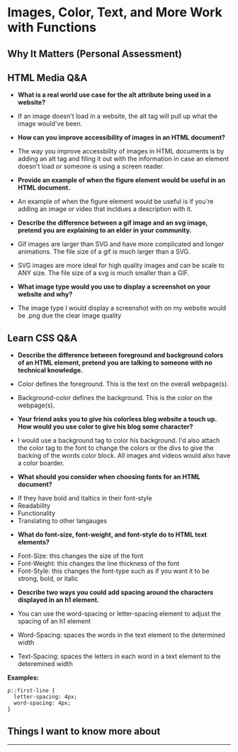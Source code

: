 # Images, Color, Text, and More Work with Functions

## Why It Matters (Personal Assessment)

## HTML Media Q&A

* **What is a real world use case for the alt attribute being used in a website?**

- If an image doesn't load in a website, the alt tag will pull up what the image would've been.


* **How can you improve accessibility of images in an HTML document?**

- The way you improve accessbility of images in HTML documents is by adding an alt tag and filing it out with the information in case an element doesn't load or someone is using a screen reader.
 

* **Provide an example of when the figure element would be useful in an HTML document.**

- An example of when the figure element would be useful is if you're adding an image or video that incldues a description with it.


* **Describe the difference between a gif image and an svg image, pretend you are explaining to an elder in your community.**

- Gif images are larger than SVG and have more complicated and longer animations. The file size of a gif is much larger than a SVG. 

- SVG images are more ideal for high quality images and can be scale to ANY size. The file size of a svg is much smaller than a GIF.

* **What image type would you use to display a screenshot on your website and why?**

- The image type I would display a screenshot with on my website would be .png due the clear image quality 

## Learn CSS Q&A

* **Describe the difference between foreground and background colors of an HTML element, pretend you are talking to someone with no technical knowledge.**

- Color defines the foreground. This is the text on the overall webpage(s).

- Background-color defines the background. This is the color on the webpage(s).

* **Your friend asks you to give his colorless blog website a touch up. How would you use color to give his blog some character?**

- I would use a background tag to color his background. I'd also attach the color tag to the font to change the colors or the divs to give the backing of the words color block. All images and videos would also have a color boarder.

* **What should you consider when choosing fonts for an HTML document?**

- If they have bold and italtics in their font-style
- Readability
- Functionality 
- Translating to other langauges

* **What do font-size, font-weight, and font-style do to HTML text elements?**

- Font-Size: this changes the size of the font
- Font-Weight: this changes the line thickness of the font
- Font-Style: this changes the font-type such as if you want it to be strong, bold, or italic

* **Describe two ways you could add spacing around the characters displayed in an h1 element.**

- You can use the word-spacing or letter-spacing element to adjust the spacing of an h1 element

- Word-Spacing: spaces the words in the text element to the determined width

- Text-Spacing: spaces the letters in each word in a text element to the deteremined width

**Examples:**

```
p::first-line {
  letter-spacing: 4px;
  word-spacing: 4px;
}
```

## Things I want to know more about

* **